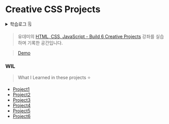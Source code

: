 # Creative CSS Projects

<details>
<summary>학습로그 🗒</summary>
  
`2022.03.26` |  <b>RESTART 🙏</b>

해당 프로젝트는 지금으로부터 2년여전 코딩의 코자도 모를 때, 시작한 프로젝트였다. 그 당시 뭔가 creative한 CSS를 배워보고 싶어서 유데미 강좌를 구매하고 나서 몇개를 만들고 흐지부지되었다. 시작을 했으면 마무리를 해야겠다 싶었서, 늦었지만 다시 전체적으로 리펙토링하고 나의 creative함(?)을 첨가하여 마무리 해보고자 한다. (Github Page는 덤이닷! 😎)

</details>

> 유데미의 [HTML, CSS, JavaScript - Build 6 Creative Projects](https://www.udemy.com/course/html-css-javascript-course-build-6-creative-projects/) 강좌를 실습하며 기록한 공간입니다.

> [Demo](https://jjanmo.github.io/six-creative-projects/)

### WIL

> What I Learned in these projects ⭐️

- [Project1](/docs/WIL_P1.md)
- [Project2](/docs/WIL_P2.md)
- [Project3](/docs/WIL_P3.md)
- [Project4](/docs/WIL_P4.md)
- [Project5](/docs/WIL_P5.md)
- [Project6](/docs/WIL_P6.md)
